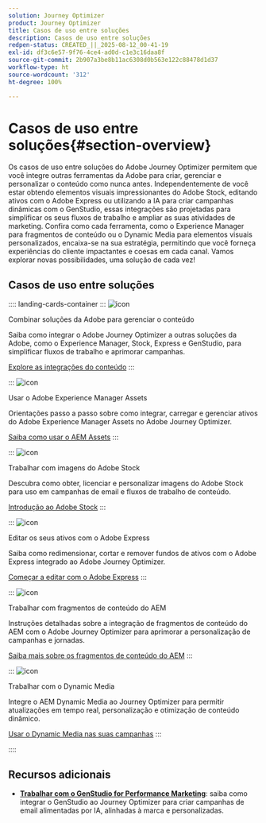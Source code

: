 ```yaml
---
solution: Journey Optimizer
product: Journey Optimizer
title: Casos de uso entre soluções
description: Casos de uso entre soluções
redpen-status: CREATED_||_2025-08-12_00-41-19
exl-id: df3c6e57-9f76-4ce4-ad0d-c1e3c16daa8f
source-git-commit: 2b907a3be8b11ac6308d0b563e122c88478d1d37
workflow-type: ht
source-wordcount: '312'
ht-degree: 100%

---
```


# Casos de uso entre soluções{#section-overview}

Os casos de uso entre soluções do Adobe Journey Optimizer permitem que você integre outras ferramentas da Adobe para criar, gerenciar e personalizar o conteúdo como nunca antes. Independentemente de você estar obtendo elementos visuais impressionantes do Adobe Stock, editando ativos com o Adobe Express ou utilizando a IA para criar campanhas dinâmicas com o GenStudio, essas integrações são projetadas para simplificar os seus fluxos de trabalho e ampliar as suas atividades de marketing. Confira como cada ferramenta, como o Experience Manager para fragmentos de conteúdo ou o Dynamic Media para elementos visuais personalizados, encaixa-se na sua estratégia, permitindo que você forneça experiências do cliente impactantes e coesas em cada canal. Vamos explorar novas possibilidades, uma solução de cada vez!

## Casos de uso entre soluções

:::: landing-cards-container
:::
![icon](https://cdn.experienceleague.adobe.com/icons/puzzle-piece.svg)

Combinar soluções da Adobe para gerenciar o conteúdo

Saiba como integrar o Adobe Journey Optimizer a outras soluções da Adobe, como o Experience Manager, Stock, Express e GenStudio, para simplificar fluxos de trabalho e aprimorar campanhas.

[Explore as integrações do conteúdo](../using/integrations/content-integrations.md)
:::

:::
![icon](https://cdn.experienceleague.adobe.com/icons/screwdriver-wrench.svg)

Usar o Adobe Experience Manager Assets

Orientações passo a passo sobre como integrar, carregar e gerenciar ativos do Adobe Experience Manager Assets no Adobe Journey Optimizer.

[Saiba como usar o AEM Assets](../using/integrations/assets.md)
:::

:::
![icon](https://cdn.experienceleague.adobe.com/icons/images.svg)

Trabalhar com imagens do Adobe Stock

Descubra como obter, licenciar e personalizar imagens do Adobe Stock para uso em campanhas de email e fluxos de trabalho de conteúdo.

[Introdução ao Adobe Stock](../using/integrations/stock.md)
:::

:::
![icon](https://cdn.experienceleague.adobe.com/icons/pencil-ruler.svg)

Editar os seus ativos com o Adobe Express

Saiba como redimensionar, cortar e remover fundos de ativos com o Adobe Express integrado ao Adobe Journey Optimizer.

[Começar a editar com o Adobe Express](../using/integrations/express.md)
:::

:::
![icon](https://cdn.experienceleague.adobe.com/icons/code-branch.svg)

Trabalhar com fragmentos de conteúdo do AEM

Instruções detalhadas sobre a integração de fragmentos de conteúdo do AEM com o Adobe Journey Optimizer para aprimorar a personalização de campanhas e jornadas.

[Saiba mais sobre os fragmentos de conteúdo do AEM](../using/integrations/aem-fragments.md)
:::

:::
![icon](https://cdn.experienceleague.adobe.com/icons/bullseye.svg)

Trabalhar com o Dynamic Media

Integre o AEM Dynamic Media ao Journey Optimizer para permitir atualizações em tempo real, personalização e otimização de conteúdo dinâmico.

[Usar o Dynamic Media nas suas campanhas](../using/integrations/aem-dynamic.md)
:::

::::


## Recursos adicionais

- **[Trabalhar com o GenStudio for Performance Marketing](../using/integrations/genstudio.md)**: saiba como integrar o GenStudio ao Journey Optimizer para criar campanhas de email alimentadas por IA, alinhadas à marca e personalizadas.
